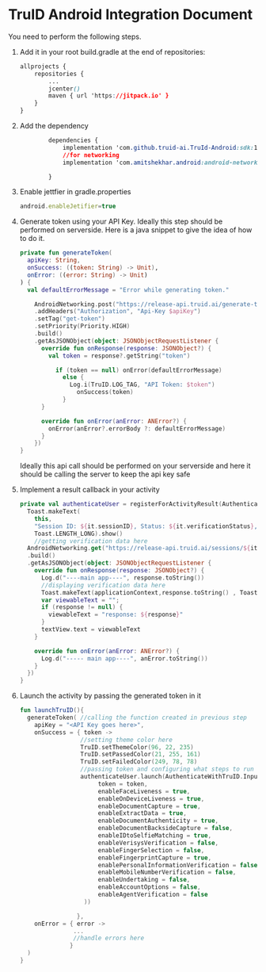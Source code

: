 # TruID Android Integration Document

You need to perform the following steps. 

1. Add it in your root build.gradle at the end of repositories:

    ```css
    allprojects {
        repositories {
            ...
            jcenter()
            maven { url 'https://jitpack.io' }
        }
    }
    
    ```

2. Add the dependency
    ```css
            dependencies {
                implementation 'com.github.truid-ai.TruId-Android:sdk:1.4.3.1'
                //for networking
                implementation 'com.amitshekhar.android:android-networking:1.0.2'
    
            }
    ```

3. Enable jettfier in gradle.properties
    ```javascript
    android.enableJetifier=true
    ```

4. Generate token using your API Key. Ideally this step should be performed on serverside. Here is a java snippet to give the idea of how to do it.
    ```kotlin
    private fun generateToken(
      apiKey: String,
      onSuccess: ((token: String) -> Unit),
      onError: ((error: String) -> Unit)
    ) {
      val defaultErrorMessage = "Error while generating token."
    
        AndroidNetworking.post("https://release-api.truid.ai/generate-token/")
        .addHeaders("Authorization", "Api-Key $apiKey")
        .setTag("get-token")
        .setPriority(Priority.HIGH)
        .build()
        .getAsJSONObject(object: JSONObjectRequestListener {
          override fun onResponse(response: JSONObject?) {
            val token = response?.getString("token")
    
              if (token == null) onError(defaultErrorMessage)
                else {
                  Log.i(TruID.LOG_TAG, "API Token: $token")
                    onSuccess(token)
                }
          }
    
          override fun onError(anError: ANError?) {
            onError(anError?.errorBody ?: defaultErrorMessage)
          }
        })
    }
    ```
    Ideally this api call should be performed on your serverside and here it should be calling the server to keep the api key safe

5. Implement a result callback in your  activity

    ```kotlin
    private val authenticateUser = registerForActivityResult(AuthenticateWithTruID()) {
      Toast.makeText(
        this,
        "Session ID: ${it.sessionID}, Status: ${it.verificationStatus}, Error: ${it.error}",
        Toast.LENGTH_LONG).show()
    	//getting verification data here
      AndroidNetworking.get("https://release-api.truid.ai/sessions/${it.sessionID}/")
      .build()
      .getAsJSONObject(object: JSONObjectRequestListener {
        override fun onResponse(response: JSONObject?) {
          Log.d("----main app----", response.toString())
          //displaying verification data here
          Toast.makeText(applicationContext,response.toString() , Toast.LENGTH_LONG).show()
          var viewableText = "";
          if (response != null) {
            viewableText = "response: ${response}"
          }
          textView.text = viewableText
        }
    
        override fun onError(anError: ANError?) {
          Log.d("----- main app----", anError.toString())
        }
      })
    }
    ```

    

6. Launch the activity by passing the generated token in it

   ```kotlin
   fun launchTruID(){
     generateToken( //calling the function created in previous step
       apiKey = "<API Key goes here>",
       onSuccess = { token ->
                    //setting theme color here
                    TruID.setThemeColor(96, 22, 235)
                    TruID.setPassedColor(21, 255, 161)
                    TruID.setFailedColor(249, 78, 78)
                    //passing token and configuring what steps to run here
                    authenticateUser.launch(AuthenticateWithTruID.Input(
                         token = token,
                         enableFaceLiveness = true,
                         enableOnDeviceLiveness = true,
                         enableDocumentCapture = true,
                         enableExtractData = true,
                         enableDocumentAuthenticity = true,
                         enableDocumentBacksideCapture = false,
                         enableIDtoSelfieMatching = true,
                         enableVerisysVerification = false,
                         enableFingerSelection = false,
                         enableFingerprintCapture = true,
                         enablePersonalInformationVerification = false,
                         enableMobileNumberVerification = false,
                         enableUndertaking = false,
                         enableAccountOptions = false,
                         enableAgentVerification = false
                     ))
   
                   },
       onError = { error ->
                  ...
                  //handle errors here
                 }
     )
   }
   ```

